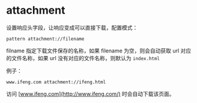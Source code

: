 # attachment

设置响应头字段，让响应变成可以直接下载，配置模式：

	pattern attachment://filename

filname 指定下载文件保存的名称，如果 filename 为空，则会自动获取 url 对应的文件名称，如果 url 没有对应的文件名称，则默认为 `index.html`

例子：

	www.ifeng.com attachment://ifeng.html

访问 [www.ifeng.com](http://www.ifeng.com/) 时会自动下载该页面。
